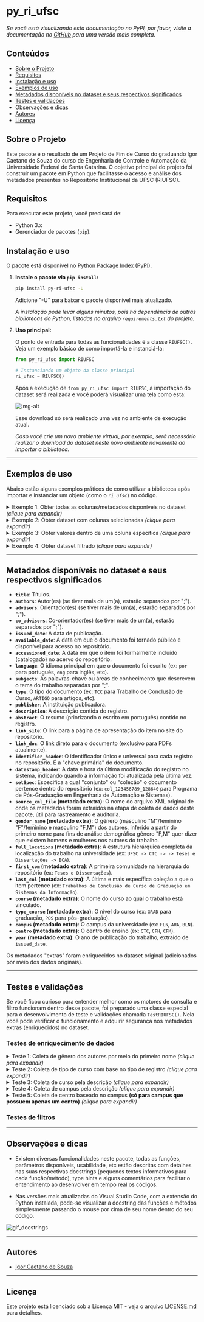 # py_ri_ufsc

*Se você está visualizando esta documentação no PyPI, por favor, visite a documentação no [GitHub](https://github.com/IgorCaetano/py_ri_ufsc) para uma versão mais completa.*

##  Conteúdos

* [Sobre o Projeto](#sobre-o-projeto)
* [Requisitos](#requisitos)
* [Instalação e uso](#instalação-e-uso)
* [Exemplos de uso](#exemplos-de-uso)
* [Metadados disponíveis no dataset e seus respectivos significados](#metadados-disponíveis-no-dataset-e-seus-respectivos-significados)
* [Testes e validações](#testes-e-validações)
* [Observações e dicas](#observações-e-dicas)
* [Autores](#autores)
* [Licença](#licença)

## Sobre o Projeto

Este pacote é o resultado de um Projeto de Fim de Curso do graduando Igor Caetano de Souza do curso de Engenharia de Controle e Automação da Universidade Federal de Santa Catarina. O objetivo principal do projeto foi construir um pacote em Python que facilitasse o acesso e análise dos metadados presentes no Repositório Institucional da UFSC (RIUFSC).

## Requisitos

Para executar este projeto, você precisará de:

* Python 3.x
* Gerenciador de pacotes (`pip`).


## Instalação e uso

O pacote está disponível no [Python Package Index (PyPI)](https://pypi.org/project/py-ri-ufsc/).

1.  **Instale o pacote via `pip install`:**
    ```bash
    pip install py-ri-ufsc -U
    ```
    Adicione "-U" para baixar o pacote disponível mais atualizado.
    
    *A instalação pode levar alguns minutos, pois há dependência de outras bibliotecas do Python, listadas no arquivo `requirements.txt` do projeto.*

2.  **Uso principal:**

    O ponto de entrada para todas as funcionalidades é a classe `RIUFSC()`. Veja um exemplo básico de como importá-la e instanciá-la:

    ```python
    from py_ri_ufsc import RIUFSC

    # Instanciando um objeto da classe principal
    ri_ufsc = RIUFSC()
    ```
    
    Após a execução de `from py_ri_ufsc import RIUFSC`, a importação do dataset será realizada e você poderá visualizar uma tela como esta:

    ![img-alt](dataset_download.png)

    Esse download só será realizado uma vez no ambiente de execução atual.

    *Caso você crie um novo ambiente virtual, por exemplo, será necessário realizar o download do dataset neste novo ambiente novamente ao importar a biblioteca.*

---

## Exemplos de uso

Abaixo estão alguns exemplos práticos de como utilizar a biblioteca após importar e instanciar um objeto (como o *`ri_ufsc`*) no código.

<details>
<summary>Exemplo 1: Obter todas as colunas/metadados disponíveis no dataset <i>(clique para expandir)</i></summary>
<br>

```python
available_columns = ri_ufsc.get_available_columns_in_ri_ufsc_dataset()
```
O conteúdo de `available_columns` ficará sendo:

```python
['identifier_header',
'datestamp_header',
'setSpec',
'title',
'authors',
'advisors',
'co_advisors',
'issued_date',
'available_date',
'accessioned_date',
'language',
'subjects',
'type',
'publisher',
'description',
'abstract',
'link_site',
'link_doc',
'source_xml_file',
'gender_name',
'full_locations',
'first_com',
'last_col',
'course',
'type_course',
'campus',
'centro',
'year']
```

Importante destacar que este método não carrega o dataset na memória RAM, pois, por se tratar de um arquivo parquet, consegue-se apenas ler o cabeçalho das colunas.

</details>

<details>
<summary>Exemplo 2: Obter dataset com colunas selecionadas <i>(clique para expandir)</i></summary>
<br>

Digamos que você queira carregar o dataset, mas apenas usar colunas selecionadas (para economizar RAM), você consegue isto da seguinte forma:

```python
df = ri_ufsc.get_raw_ri_ufsc_dataset(columns_to_use=['title','authors','language','year'])
```
O conteúdo de `df` ficará sendo um *dataframe* do `pandas` com mais de 168 mil linhas e com as colunas de título, autores, idioma e ano de publicação no RIUFSC.

</details>

<details>
<summary>Exemplo 3: Obter valores dentro de uma coluna específica <i>(clique para expandir)</i></summary>
<br>

Digamos que você queira saber quais valores e suas respectivas frequências estão contidos dentro de uma coluna específica (no caso de gênero dos autores `gender_name`).

```python
available_values = ri_ufsc.get_available_values_in_ri_ufsc_dataset(column_name='gender_name')
```
O conteúdo de `available_values` ficará sendo:
```python
[' (58172)', 'F (54513)', 'M (50165)', 'F,M (6119)']
```

Ou seja, parece que temos 58.172 registros em que o gênero não foi identificado, 54.513 apenas com autoras, 50.165 apenas com autores e 6.119 com autoras e autores.


Além disso, pode-se também obter apenas os valores, setando o parâmetro `show_amount=False`.
```python
available_values = ri_ufsc.get_available_values_in_ri_ufsc_dataset(column_name='gender_name',show_amount=False)
```
`available_values`:
```python
['', 'F', 'M', 'F,M']
```
</details>

<details>
<summary>Exemplo 4: Obter dataset filtrado <i>(clique para expandir)</i></summary>
<br>

Agora vamos para um uso mais robusto e completo, demonstrando toda potencialidade do nosso pacote.
Digamos que você queira obter os registros dentro do dataset que satisfaçam uma série de filtros para determinadas colunas/metadados com seus respectivos valores.
Para isto, pode-se usar o seguinte exemplo como base:


Suponha que queremos carregar apenas os registros que tenham seu tipo igual a "TCC", podemos então desenvolver uma linha de código como esta:
```python
df_filtered = ri_ufsc.get_df_filtered(type_filter=['TCC'])
```

Assim, o conteúdo de `df_filtered` ficará sendo um dataframe com uma coluna `link_site` (link para o registro no site do RIUFSC) e `type` (coluna de tipo utilizada para realização do filtro):


Se faz importante destacar que este método, por padrão, trabalha com valores vazios dentro da coluna que foi filtrada, substituindo por "NÂO ESPECIFICADO" ou "NÂO IDENTIFICADO" (na coluna de gênero).
Para obter apenas um dataset em que todos os registros têm valores iguais a "TCC" na coluna `type`, podemos usar o parâmetro `exclude_empty_valeus` da seguinte forma:
```python
df_filtered = ri_ufsc.get_df_filtered(type_filter=['TCC'],
                                      exclude_empty_values=True)
```
Agora a variável `df_filtered` conterá apenas registros em que `type` seja igual a "TCC".

Além disso, se quiser trabalhar com valores vazios nas colunas em que se deseja executar um filtro, pode-se setar um valor padrão para mostrar ao invés de "NÂO ESPECIFICADO"/"NÂO IDENTIFICADO".
```python
df_filtered = ri_ufsc.get_df_filtered(type_filter=['TCC'],
                                      replace_empty_values='-')
```
Como `exclude_empty_values`, por padrão, é `False`, podemos ocultá-lo da chamada da função. Dessa forma, obtemos um dataframe onde valores vazios na coluna `type` são preenchidos com "-".

Podemos, ainda, utilizar uma série de filtros na mesma chamada da função. Se quisermos, além de filtrar o tipo de registro, filtrar também o gênero dos autores, podemos usar:
```python
df_filtered = ri_ufsc.get_df_filtered(type_filter=['TCC'],
                                      gender_filter=['F'],
                                      exclude_empty_values=True)
```
O dataframe `df_filtered` conterá os registros que apresentem `type`="TCC" e `gender_name`="F" ou `gender_name`='F,M', ou seja, apenas registros que tenham, ao menos, uma autora.

Se quisermos tornar o filtro de gênero exclusivo para aceitar apenas "F", ou seja, registros publicados unicamente por mulheres, podemos usar o parâmetro `just_contain`, que é, por padrão, igual a `True`.

```python
df_filtered = ri_ufsc.get_df_filtered(type_filter=['TCC'],
                                      gender_filter=['F'],
                                      just_contain=False,
                                      exclude_empty_values=True)
```
Agora dataframe `df_filtered` conterá os registros que apresentem `type`="TCC" e `gender_name`="F".

No caso de querermos um dataset com registros de tipo sendo "TCC", gênero dos autores apenas "F" (só mulheres), deixar os valores vazios, mas setá-los para "-" e **escolher quais colunas serão retornadas no dataframe filtrado**, podemos escrever a seguinte linha de código:
```python
df_filtered = ri_ufsc.get_df_filtered(type_filter=['TCC'],                                    
                                      gender_filter=['F'],
                                      just_contain=False,
                                      replace_empty_values='-',
                                      exported_columns=['year','type','gender_name','authors'])
```

Com isso, podemos verificar que o parâmetro `exported_columns` edita as colunas que estarão contidas no dataframe retornado. Por padrão será retornado `link_site` e as colunas usadas no filtro, mas podemos alterar isso usando `exported_columns`, como no exemplo.
`df_filtered` ficará sendo um dataframe contendo todos os registros do dataset em que seu tipo é "TCC" ou não especificado, gênero dos autores igual a feminino ("F") ou não identificado, os valores não especificados/identificados serão substituídos por "-" e as colunas presentes serão `year`,`type`,`gender_name`,`authors`.

</details>

---

## Metadados disponíveis no dataset e seus respectivos significados
* **`title`**: Títulos.
* **`authors`**: Autor(es) (se tiver mais de um(a), estarão separados por ";").
* **`advisors`**: Orientador(es) (se tiver mais de um(a), estarão separados por ";").
* **`co_advisors`**: Co-orientador(es) (se tiver mais de um(a), estarão separados por ";").
* **`issued_date`**: A data de publicação.
* **`available_date`**: A data em que o documento foi tornado público e disponível para acesso no repositório.
* **`accessioned_date`**: A data em que o item foi formalmente incluído (catalogado) no acervo do repositório.
* **`language`**: O idioma principal em que o documento foi escrito (ex: `por` para português, `eng` para inglês, etc).
* **`subjects`**: As palavras-chave ou áreas de conhecimento que descrevem o tema do trabalho separadas por ";".
* **`type`**: O tipo do documento (ex: `TCC` para Trabalho de Conclusão de Curso, `ARTIGO` para artigos, etc).
* **`publisher`**: A instituição publicadora.
* **`description`**: A descrição contida do registro.
* **`abstract`**: O resumo (priorizando o escrito em português) contido no registro.
* **`link_site`**: O link para a página de apresentação do item no site do repositório.
* **`link_doc`**: O link direto para o documento (exclusivo para PDFs atualmente).
* **`identifier_header`**: O identificador único e universal para cada registro no repositório. É a "chave primária" do documento.
* **`datestamp_header`**: A data e hora da última modificação do registro no sistema, indicando quando a informação foi atualizada pela última vez.
* **`setSpec`**: Especifica a qual "conjunto" ou "coleção" o documento pertence dentro do repositório (ex: `col_123456789_128640` para Programa de Pós-Graduação em Engenharia de Automação e Sistemas).
* **`source_xml_file` (metadado extra)**: O nome do arquivo XML original de onde os metadados foram extraídos na etapa de coleta de dados deste pacote, útil para rastreamento e auditoria.
* **`gender_name` (metadado extra)**: O gênero (masculino "M"/feminino "F"/feminino e masculino "F,M") dos autores, inferido a partir do primeiro nome para fins de análise demográfica gênero "F,M" quer dizer que existem homens e mulheres nos autores do trabalho.
* **`full_locations` (metadado extra)**: A estrutura hierárquica completa da localização do trabalho na universidade (ex: `UFSC -> CTC -> -> Teses e Dissertações -> ECA`).
* **`first_com` (metadado extra)**: A primeira comunidade na hierarquia do repositório (ex: `Teses e Dissertações`).
* **`last_col` (metadado extra)**: A última e mais específica coleção a que o item pertence (ex: `Trabalhos de Conclusão de Curso de Graduação em Sistemas da Informação`).
* **`course` (metadado extra)**: O nome do curso ao qual o trabalho está vinculado.
* **`type_course` (metadado extra)**: O nível do curso (ex: `GRAD` para graduação, `POS` para pós-graduação).
* **`campus` (metadado extra)**: O campus da universidade (ex: `FLN`, `ARA`, `BLN`).
* **`centro` (metadado extra)**: O centro de ensino (ex: `CTC`, `CFH`, `CFM`).
* **`year` (metadado extra)**: O ano de publicação do trabalho, extraído de `issued_date`.

Os metadados "extras" foram enriquecidos no dataset original (adicionados por meio dos dados originais).

---

## Testes e validações

Se você ficou curioso para entender melhor como os motores de consulta e filtro funcionam dentro desse pacote, foi preparado uma classe especial para o desenvolvimento de teste e validações chamada `TestRIUFSC()`. Nela você pode verificar o funcionamento e adquirir segurança nos metadados extras (enriquecidos) no dataset.

### Testes de enriquecimento de dados

<details>
<summary>Teste 1: Coleta de gênero dos autores por meio do primeiro nome <i>(clique para expandir)</i></summary>
<br>

Digamos que você quer "ver com os próprios olhos" o funcionamento da lógica que analisa o gênero dos autores com base no (primeiro) nome. Para isso, pode-se seguir os seguintes passos:

1. Importar a classe de teste do pacote.
```python
from py_ri_ufsc.get_metadata.tests import TestRIUFSC
test_ri_ufsc = TestRIUFSC()
```
2. Gerar um dataframe com os dados processados:
```python
df_test = test_ri_ufsc.test_gender_by_name()
```
3. Visualizar o resultado do dataframe de teste. No caso de execução em (jupyter) notebook, podemos usar o comando `display()`:
```python
display(df_test)
```

Isso irá mostrar o resultado de um dataframe com uma coluna de autores `authors` e seus gêneros `gender_name`.
Os valores da coluna processada (`authors`) são gerados de forma aleatória por meio de uma função geradora de um dataframe (`generate_mock_df()`), que retorna um dataframe com dados fictícios de 10 (por padrão) linhas.


Se você gostaria de passar os próprios nomes para teste, pode-se seguir pelo seguinte caminho:
```python
df_test = test_ri_ufsc.test_gender_by_name(mock_df_lines_amount=5, # Seta o número de linhas do dataframe testado
                                           mock_authors={"use":True, # Necessário passar parâmetro True para chave "use"
                                                         "values":['Souza, Igor Caetano de', # Lista para teste na chave "values"
                                                                   'Silva, Franciele Dias da',
                                                                   'Soares, Henrique']})
```
</details>

<details>
<summary>Teste 2: Coleta de tipo de curso com base no tipo de registro <i>(clique para expandir)</i></summary>
<br>

A coleta de curso é uma etapa importantíssima no enriquecimento do dataset disponibilizado por este pacote. Tal coleta usa, inicialmente, a descrição do registro para tentar identificar o curso.

Para verificar o funcionamento, podemos testar da seguinte forma:

1. Importar a classe de teste do pacote.
```python
from py_ri_ufsc.get_metadata.tests import TestRIUFSC
test_ri_ufsc = TestRIUFSC()
```
2. Gerar um dataframe com os dados processados:
```python
df_test = test_ri_ufsc.test_insert_type_course_from_type()
```
3. Visualizar o resultado do dataframe de teste. No caso de execução em (jupyter) notebook, podemos usar o comando `display()`:
```python
display(df_test)
```

Isso irá mostrar o resultado de um dataframe com uma coluna de tipos `type` e seus tipos de curso `type_course`.

Toda vez que você executar `test_insert_type_course_from_type()`, os valores da coluna `type` irão mudar, já que, novamente, são gerados por uma função de dados aleatórios (dentro de um intervalo especificado préviamente).
</details>

<details>
<summary>Teste 3: Coleta de curso pela descrição <i>(clique para expandir)</i></summary>
<br>

A coleta de curso é uma etapa importantíssima no enriquecimento do dataset disponibilizado por este pacote. Tal coleta usa, inicialmente, a descrição do registro para tentar identificar o curso.

Para verificar o funcionamento, podemos testar da seguinte forma:

0. Dica extra para melhorar visualização de colunas com muitos dados, execute os seguintes códigos:
```python
import pandas as pd
pd.set_option('display.max_columns', None)
pd.set_option('display.width', 0)
pd.set_option('display.max_colwidth', None)
```

1. Importar a classe de teste do pacote.
```python
from py_ri_ufsc.get_metadata.tests import TestRIUFSC
test_ri_ufsc = TestRIUFSC()
```
2. Gerar um dataframe com os dados processados:
```python
df_test = test_ri_ufsc.test_get_course_from_description()
```
3. Visualizar o resultado do dataframe de teste. No caso de execução em (jupyter) notebook, podemos usar o comando `display()`:
```python
display(df_test)
```

Isso irá mostrar o resultado de um dataframe com uma coluna de descrições `description` e seus cursos `course`.

Toda vez que você executar `test_get_course_from_description()`, os valores da coluna `description` irão mudar, já que, novamente, são gerados por uma função de dados aleatórios (dentro de um intervalo especificado préviamente).
</details>

<details>
<summary>Teste 4: Coleta de campus pela descrição <i>(clique para expandir)</i></summary>
<br>

Pode-se, ainda, passar um dataframe pré-configurado para os métodos de teste da classe TestRIUFSC().

Podemos usar de exemplo o dataframe (`df_test`) retornado do exemplo 3, da seguinte forma:

1. Importar a classe de teste do pacote (se já tiver importado, ignore este passo):
```python
from py_ri_ufsc.get_metadata.tests import TestRIUFSC
test_ri_ufsc = TestRIUFSC()
```
2. Gerar um dataframe com os dados processados:
```python
df_test = test_ri_ufsc.test_insert_campus_into_df_from_description(df=df_test) # Use o parâmetro df para usar um dataframe pré-configurado
```
3. Visualizar o resultado do dataframe de teste. No caso de execução em (jupyter) notebook, podemos usar o comando `display()`:
```python
display(df_test)
```

Lembre-se que o dataframe passado como entrada da função (usando o parâmetro `df`) deve conter as colunas que serão usadas pelo método chamado. Neste caso, `df_test` tem uma coluna `description`, usada por `test_insert_campus_into_df_from_description()` para retornar um dataframe testado.

Isso irá mostrar o resultado de um dataframe com uma coluna de descrições `description`, seus cursos `course` e seus campus `campus`.
</details>


<details>
<summary>Teste 5: Coleta de centro baseado no campus <b>(só para campus que possuem apenas um centro)</b> <i>(clique para expandir)</i></summary>
<br>


1. Importar a classe de teste do pacote:
```python
from py_ri_ufsc.get_metadata.tests import TestRIUFSC
test_ri_ufsc = TestRIUFSC()
```
2. Gerar um dataframe com os dados processados:
```python
df_test = test_ri_ufsc.test_get_list_of_centro_from_campus()
```
3. Visualizar o resultado do dataframe de teste. No caso de execução em (jupyter) notebook, podemos usar o comando `display()`:
```python
display(df_test)
```

Isso irá mostrar o resultado de um dataframe com uma coluna de campus `campus` e seus centros em `centro`.
</details>


### Testes de filtros



---

## Observações e dicas

- Existem diversas funcionalidades neste pacote, todas as funções, parâmetros disponíveis, usabilidade, etc estão descritas com detalhes nas suas respectivas docstrings (pequenos textos informativos para cada função/método), type hints e alguns comentários para facilitar o entendimento ao desenvolver em tempo real os códigos.

- Nas versões mais atualizadas do Visual Studio Code, com a extensão do Python instalada, pode-se visualizar a docstring das funções e métodos simplesmente passando o mouse por cima de seu nome dentro do seu código.

![gif_docstrings](gif_docstrings.gif)

---

## Autores

* [Igor Caetano de Souza](https://www.github.com/IgorCaetano)

---

## Licença

Este projeto está licenciado sob a Licença MIT - veja o arquivo [LICENSE.md](LICENSE.md) para detalhes.
